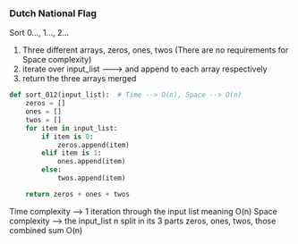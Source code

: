 ### Dutch National Flag

Sort 0..., 1..., 2...

1. Three different arrays, zeros, ones, twos (There are no requirements for Space complexity)
2. iterate over input_list ---> and append to each array respectively
3. return the three arrays merged

```python
def sort_012(input_list):  # Time --> O(n), Space --> O(n)
    zeros = []
    ones = []
    twos = []
    for item in input_list:
        if item is 0:
            zeros.append(item)
        elif item is 1:
            ones.append(item)
        else:
            twos.append(item)

    return zeros + ones + twos
```

Time complexity --> 1 iteration through the input list meaning O(n) 
Space complexity --> the input_list n split in its 3 parts zeros, ones, twos, those combined sum O(n)